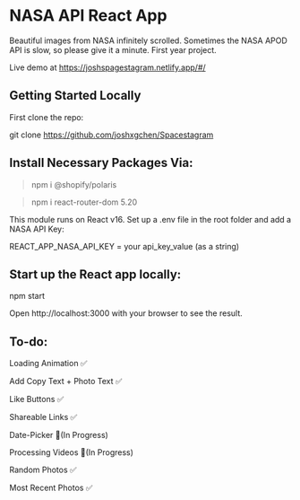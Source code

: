 # NASA API React App

Beautiful images from NASA infinitely scrolled. Sometimes the NASA APOD API is slow, so please give it a minute. First year project.

Live demo at https://joshspagestagram.netlify.app/#/ 

## Getting Started Locally


First clone the repo:

git clone https://github.com/joshxgchen/Spacestagram


## Install Necessary Packages Via:

>npm i @shopify/polaris

>npm i react-router-dom 5.20


This module runs on React v16. 
Set up a .env file in the root folder and add a NASA API Key:

REACT_APP_NASA_API_KEY = your api_key_value (as a string)

## Start up the React app locally:

npm start

Open http://localhost:3000 with your browser to see the result.

## To-do:

Loading Animation ✅

Add Copy Text + Photo Text ✅

Like Buttons ✅

Shareable Links ✅

Date-Picker 📝(In Progress)

Processing Videos 📝(In Progress)

Random Photos ✅

Most Recent Photos ✅

